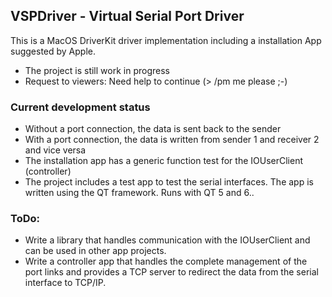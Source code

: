 ## VSPDriver - Virtual Serial Port Driver

This is a MacOS DriverKit driver implementation including
a installation App suggested by Apple.

- The project is still work in progress 
- Request to viewers: Need help to continue (> /pm me please ;-)
 
### Current development status

- Without a port connection, the data is sent back to the sender
- With a port connection, the data is written from sender 1 and receiver 2 and vice versa
- The installation app has a generic function test for the IOUserClient (controller)
- The project includes a test app to test the serial interfaces. The app is written using the QT framework. Runs with QT 5 and 6..

### ToDo:
- Write a library that handles communication with the IOUserClient and can be used in other app projects.
- Write a controller app that handles the complete management of the port links and provides a TCP server to redirect the data from the serial interface to TCP/IP.
